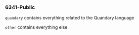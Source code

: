 ### 6341-Public

`quandary` contains everything related to the Quandary language

`other` contains everything else

